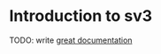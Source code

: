 # Introduction to sv3

TODO: write [great documentation](http://jacobian.org/writing/what-to-write/)
